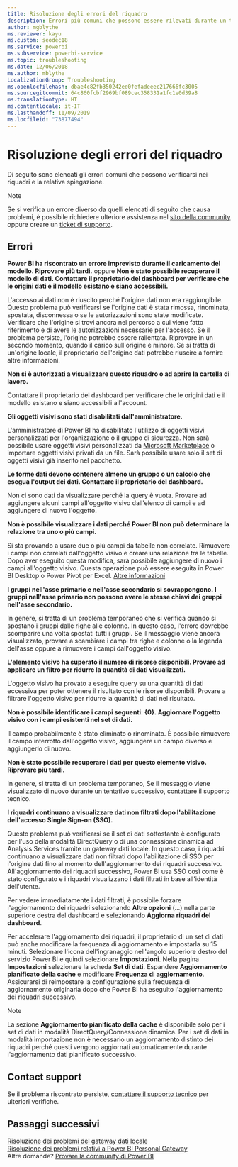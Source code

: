 ```yaml
---
title: Risoluzione degli errori del riquadro
description: Errori più comuni che possono essere rilevati durante un tentativo di aggiornamento di un riquadro in Power BI
author: mgblythe
ms.reviewer: kayu
ms.custom: seodec18
ms.service: powerbi
ms.subservice: powerbi-service
ms.topic: troubleshooting
ms.date: 12/06/2018
ms.author: mblythe
LocalizationGroup: Troubleshooting
ms.openlocfilehash: dbae4c82fb350242ed0fefadeeec217666fc3005
ms.sourcegitcommit: 64c860fcbf2969bf089cec358331a1fc1e0d39a8
ms.translationtype: HT
ms.contentlocale: it-IT
ms.lasthandoff: 11/09/2019
ms.locfileid: "73877494"
---
```

# <a name="troubleshooting-tile-errors"></a>Risoluzione degli errori del riquadro
Di seguito sono elencati gli errori comuni che possono verificarsi nei riquadri e la relativa spiegazione.

> [!NOTE]
> Se si verifica un errore diverso da quelli elencati di seguito che causa problemi, è possibile richiedere ulteriore assistenza nel [sito della community](https://community.powerbi.com/) oppure creare un [ticket di supporto](https://powerbi.microsoft.com/support/).
> 
> 

## <a name="errors"></a>Errori
**Power BI ha riscontrato un errore imprevisto durante il caricamento del modello. Riprovare più tardi.**
oppure **Non è stato possibile recuperare il modello di dati. Contattare il proprietario del dashboard per verificare che le origini dati e il modello esistano e siano accessibili.**

L'accesso ai dati non è riuscito perché l'origine dati non era raggiungibile. Questo problema può verificarsi se l'origine dati è stata rimossa, rinominata, spostata, disconnessa o se le autorizzazioni sono state modificate. Verificare che l'origine si trovi ancora nel percorso a cui viene fatto riferimento e di avere le autorizzazioni necessarie per l'accesso. Se il problema persiste, l'origine potrebbe essere rallentata. Riprovare in un secondo momento, quando il carico sull'origine è minore. Se si tratta di un'origine locale, il proprietario dell'origine dati potrebbe riuscire a fornire altre informazioni.

**Non si è autorizzati a visualizzare questo riquadro o ad aprire la cartella di lavoro.**

Contattare il proprietario del dashboard per verificare che le origini dati e il modello esistano e siano accessibili all'account.

**Gli oggetti visivi sono stati disabilitati dall'amministratore.**

L'amministratore di Power BI ha disabilitato l'utilizzo di oggetti visivi personalizzati per l'organizzazione o il gruppo di sicurezza. Non sarà possibile usare oggetti visivi personalizzati da [Microsoft Marketplace](https://appsource.microsoft.com/marketplace/apps?page=1&product=power-bi-visuals) o importare oggetti visivi privati da un file. Sarà possibile usare solo il set di oggetti visivi già inserito nel pacchetto.


**Le forme dati devono contenere almeno un gruppo o un calcolo che esegua l'output dei dati. Contattare il proprietario del dashboard.**

Non ci sono dati da visualizzare perché la query è vuota. Provare ad aggiungere alcuni campi all'oggetto visivo dall'elenco di campi e ad aggiungere di nuovo l'oggetto.

**Non è possibile visualizzare i dati perché Power BI non può determinare la relazione tra uno o più campi.**

Si sta provando a usare due o più campi da tabelle non correlate. Rimuovere i campi non correlati dall'oggetto visivo e creare una relazione tra le tabelle. Dopo aver eseguito questa modifica, sarà possibile aggiungere di nuovo i campi all'oggetto visivo. Questa operazione può essere eseguita in Power BI Desktop o Power Pivot per Excel. [Altre informazioni](desktop-create-and-manage-relationships.md)

**I gruppi nell'asse primario e nell'asse secondario si sovrappongono. I gruppi nell'asse primario non possono avere le stesse chiavi dei gruppi nell'asse secondario.**

In genere, si tratta di un problema temporaneo che si verifica quando si spostano i gruppi dalle righe alle colonne. In questo caso, l'errore dovrebbe scomparire una volta spostati tutti i gruppi. Se il messaggio viene ancora visualizzato, provare a scambiare i campi tra righe e colonne o la legenda dell'asse oppure a rimuovere i campi dall'oggetto visivo.  

**L'elemento visivo ha superato il numero di risorse disponibili. Provare ad applicare un filtro per ridurre la quantità di dati visualizzati.**

L'oggetto visivo ha provato a eseguire query su una quantità di dati eccessiva per poter ottenere il risultato con le risorse disponibili. Provare a filtrare l'oggetto visivo per ridurre la quantità di dati nel risultato.

**Non è possibile identificare i campi seguenti: {0}. Aggiornare l'oggetto visivo con i campi esistenti nel set di dati.**

Il campo probabilmente è stato eliminato o rinominato. È possibile rimuovere il campo interrotto dall'oggetto visivo, aggiungere un campo diverso e aggiungerlo di nuovo.

**Non è stato possibile recuperare i dati per questo elemento visivo. Riprovare più tardi.**

In genere, si tratta di un problema temporaneo, Se il messaggio viene visualizzato di nuovo durante un tentativo successivo, contattare il supporto tecnico.

**I riquadri continuano a visualizzare dati non filtrati dopo l'abilitazione dell'accesso Single Sign-on (SSO).**

Questo problema può verificarsi se il set di dati sottostante è configurato per l'uso della modalità DirectQuery o di una connessione dinamica ad Analysis Services tramite un gateway dati locale. In questo caso, i riquadri continuano a visualizzare dati non filtrati dopo l'abilitazione di SSO per l'origine dati fino al momento dell'aggiornamento dei riquadri successivo. All'aggiornamento dei riquadri successivo, Power BI usa SSO così come è stato configurato e i riquadri visualizzano i dati filtrati in base all'identità dell'utente. 

Per vedere immediatamente i dati filtrati, è possibile forzare l'aggiornamento dei riquadri selezionando **Altre opzioni** (...) nella parte superiore destra del dashboard e selezionando **Aggiorna riquadri del dashboard**.

Per accelerare l'aggiornamento dei riquadri, il proprietario di un set di dati può anche modificare la frequenza di aggiornamento e impostarla su 15 minuti. Selezionare l'icona dell'ingranaggio nell'angolo superiore destro del servizio Power BI e quindi selezionare **Impostazioni**. Nella pagina **Impostazioni** selezionare la scheda **Set di dati**. Espandere **Aggiornamento pianificato della cache** e modificare **Frequenza di aggiornamento**. Assicurarsi di reimpostare la configurazione sulla frequenza di aggiornamento originaria dopo che Power BI ha eseguito l'aggiornamento dei riquadri successivo.

> [!NOTE]
> La sezione **Aggiornamento pianificato della cache** è disponibile solo per i set di dati in modalità DirectQuery/Connessione dinamica. Per i set di dati in modalità importazione non è necessario un aggiornamento distinto dei riquadri perché questi vengono aggiornati automaticamente durante l'aggiornamento dati pianificato successivo.

## <a name="contact-support"></a>Contact support
Se il problema riscontrato persiste, [contattare il supporto tecnico](https://support.powerbi.com) per ulteriori verifiche.

## <a name="next-steps"></a>Passaggi successivi
[Risoluzione dei problemi del gateway dati locale](service-gateway-onprem-tshoot.md)  
[Risoluzione dei problemi relativi a Power BI Personal Gateway](service-admin-troubleshooting-power-bi-personal-gateway.md)  
Altre domande? [Provare la community di Power BI](https://community.powerbi.com/)

